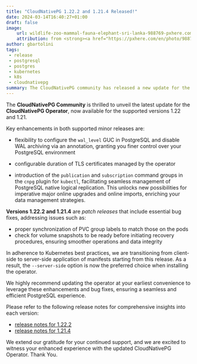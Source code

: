 ```yaml
---
title: "CloudNativePG 1.22.2 and 1.21.4 Released!"
date: 2024-03-14T16:40:27+01:00
draft: false
image:
    url: wildlife-zoo-mammal-fauna-elephant-sri-lanka-988769-pxhere.com.jpg
    attribution: from <strong><a href="https://pxhere.com/en/photo/988769?utm_content=clipUser&utm_medium=referral&utm_source=pxhere">PxHere</a></strong>
author: gbartolini
tags:
 - release
 - postgresql
 - postgres
 - kubernetes
 - k8s
 - cloudnativepg
summary: The CloudNativePG community has released a new update for the supported 1.22 and 1.21 versions of the CloudNativePG operator.
---
```


The **CloudNativePG Community** is thrilled to unveil the latest update for the
**CloudNativePG Operator**, now available for the supported versions 1.22 and
1.21.

Key enhancements in both supported minor releases are:

- flexibility to configure the `wal_level` GUC in PostgreSQL and disable WAL
  archiving via an annotation, granting you finer control over your PostgreSQL
  environment
  
- configurable duration of TLS certificates managed by the operator
  
- introduction of the `publication` and `subscription` command groups in the
  `cnpg` plugin for `kubectl`, facilitating seamless management of PostgreSQL
  native logical replication. This unlocks new possibilities for imperative major
  online upgrades and online imports, enriching your data management strategies.

**Versions 1.22.2 and 1.21.4** are *patch releases* that include
essential bug fixes, addressing issues such as:

- proper synchronization of PVC group labels to match those on the pods
- check for volume snapshots to be ready before initiating recovery procedures,
  ensuring smoother operations and data integrity

In adherence to Kubernetes best practices, we are transitioning from
client-side to server-side application of manifests starting from this release.
As a result, the `--server-side` option is now the preferred choice when
installing the operator.

We highly recommend updating the operator at your earliest convenience to
leverage these enhancements and bug fixes, ensuring a seamless and efficient
PostgreSQL experience.

Please refer to the following release notes for comprehensive insights into
each version:

- [release notes for 1.22.2](https://cloudnative-pg.io/documentation/1.22/release_notes/v1.22/)
- [release notes for 1.21.4](https://cloudnative-pg.io/documentation/1.21/release_notes/v1.21/)

We extend our gratitude for your continued support, and we are excited to
witness your enhanced experience with the updated CloudNativePG Operator.
Thank You.

<!--
# About CloudNativePg

[CloudNativePG](https://cloudnative-pg.io) stands as a groundbreaking
open-source Kubernetes Operator designed explicitly for PostgreSQL workloads.
Seamlessly orchestrating the entire life cycle of a PostgreSQL cluster,
CloudNativePG takes charge from bootstrapping and configuration to ensuring
high availability, connection routing, and comprehensive backup and disaster
recovery mechanisms.
Leveraging PostgreSQL's native streaming replication, CloudNativePG efficiently
distributes data across pods, nodes, and zones, utilizing standard Kubernetes
patterns. This enables seamless scaling of replicas in a Kubernetes-native
manner, with the operator autonomously and safely reconfiguring replication as
needed.
Originally conceived and supported by
[EDB](https://www.enterprisedb.com/products/cloud-native-postgresql-kubernetes-ha-clusters-k8s-containers-scalable),
CloudNativePG represents a paradigm shift in managing PostgreSQL workloads
within Kubernetes environments.

-->
<!--
Tweet
Proud to announce #CloudNativePG 1.22.2 and 1.21.4 are out! Update now
for enhanced performance and bug fixes!

Read more https://cloudnative-pg.io/blog/cloudnative-pg-1-22.2-released/!

#PostgreSQL #operator #Kubernetes #k8s #databases #postgres
--->
